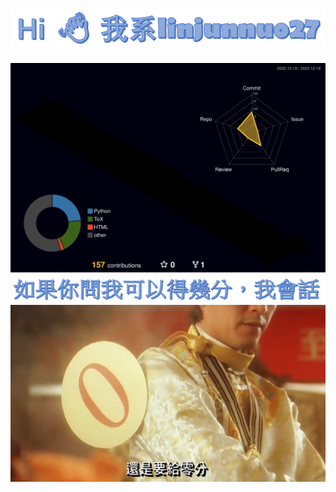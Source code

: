 # <div align="center"> <img src="ljn.png" width=700 /></div>





<div align="center">  <img src="profile-3d-contrib/profile-night-rainbow.svg" width="700" /> </div>








<div align="center"> <img src="type.png" width=700 /></div>
<div align="center"> <img src="bgg.png" width="700"> </div>
